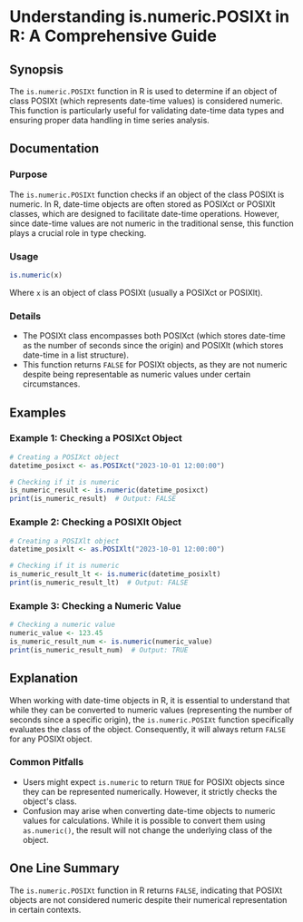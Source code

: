 <!--
Meta Description: # Understanding is.numeric.POSIXt in R: A Comprehensive Guide ## Synopsis The `is.numeric.POSIXt` function in R is used to determine if an object of c...
Meta Keywords: numeric, posixt, object, time, date
-->

# Understanding is.numeric.POSIXt in R: A Comprehensive Guide

## Synopsis
The `is.numeric.POSIXt` function in R is used to determine if an object of class POSIXt (which represents date-time values) is considered numeric. This function is particularly useful for validating date-time data types and ensuring proper data handling in time series analysis.

## Documentation
### Purpose
The `is.numeric.POSIXt` function checks if an object of the class POSIXt is numeric. In R, date-time objects are often stored as POSIXct or POSIXlt classes, which are designed to facilitate date-time operations. However, since date-time values are not numeric in the traditional sense, this function plays a crucial role in type checking.

### Usage
```R
is.numeric(x)
```
Where `x` is an object of class POSIXt (usually a POSIXct or POSIXlt).

### Details
- The POSIXt class encompasses both POSIXct (which stores date-time as the number of seconds since the origin) and POSIXlt (which stores date-time in a list structure).
- This function returns `FALSE` for POSIXt objects, as they are not numeric despite being representable as numeric values under certain circumstances.

## Examples
### Example 1: Checking a POSIXct Object
```R
# Creating a POSIXct object
datetime_posixct <- as.POSIXct("2023-10-01 12:00:00")

# Checking if it is numeric
is_numeric_result <- is.numeric(datetime_posixct)
print(is_numeric_result)  # Output: FALSE
```

### Example 2: Checking a POSIXlt Object
```R
# Creating a POSIXlt object
datetime_posixlt <- as.POSIXlt("2023-10-01 12:00:00")

# Checking if it is numeric
is_numeric_result_lt <- is.numeric(datetime_posixlt)
print(is_numeric_result_lt)  # Output: FALSE
```

### Example 3: Checking a Numeric Value
```R
# Checking a numeric value
numeric_value <- 123.45
is_numeric_result_num <- is.numeric(numeric_value)
print(is_numeric_result_num)  # Output: TRUE
```

## Explanation
When working with date-time objects in R, it is essential to understand that while they can be converted to numeric values (representing the number of seconds since a specific origin), the `is.numeric.POSIXt` function specifically evaluates the class of the object. Consequently, it will always return `FALSE` for any POSIXt object. 

### Common Pitfalls
- Users might expect `is.numeric` to return `TRUE` for POSIXt objects since they can be represented numerically. However, it strictly checks the object's class.
- Confusion may arise when converting date-time objects to numeric values for calculations. While it is possible to convert them using `as.numeric()`, the result will not change the underlying class of the object.

## One Line Summary
The `is.numeric.POSIXt` function in R returns `FALSE`, indicating that POSIXt objects are not considered numeric despite their numerical representation in certain contexts.